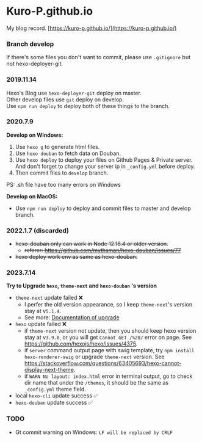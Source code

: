 # Kuro-P.github.io
My blog record. [https://kuro-p.github.io/](https://kuro-p.github.io/)

### Branch develop
If there's some files you don't want to commit, please use `.gitignore` but not hexo-deployer-git.

### 2019.11.14
Hexo's Blog use `hexo-deployer-git` deploy on master.<br/>
Other develop files use `git` deploy on develop.<br/>
Use `npm run deploy` to deploy both of these things to the branch.<br/>

### 2020.7.9
__Develop on Windows:__
1. Use `hexo g` to generate html files.
2. Use `hexo douban` to fetch data on Douban. 
3. Use `hexo deploy` to deploy your files on Github Pages & Private server. And don't forget to change your server ip in `_config.yml` before deploy.
4. Then commit files to `develop` branch.

PS: .sh file have too many errors on Windows 

__Develop on MacOS:__
* Use `npm run deploy` to deploy and commit files to master and develop branch.

### 2022.1.7 (discarded)
* <del>hexo-douban only can work in Node 12.18.4 or older version.</del>
  * <del>referer: https://github.com/mythsman/hexo-douban/issues/77</del>
* <del>hexo deploy work env as same as hexo-douban.</del>

### 2023.7.14
__Try to Upgrade `hexo`, `theme-next` and `hexo-douban` 's version__
* `theme-next` update failed ❌
  * I perfer the old version appearance, so I keep `theme-next`'s version stay at v`5.1.4`.
  * See more: [Documentation of upgrade](https://theme-next.js.org/docs/getting-started/upgrade.html)
* `hexo` update failed ❌
  * if `theme-next` version not update, then you should keep hexo version stay at v`3.9.0`, or you will get `Cannot GET /%20/` error on page. See https://github.com/hexojs/hexo/issues/4375.
  * if `server` command output page with swig template, try `npm install hexo-renderer-swig` or upgrade `theme-next` version. See https://stackoverflow.com/questions/63405693/hexo-cannot-display-next-theme.
  * if `WARN No layout: index.html` error in terminal output, go to check dir name that under the `/themes`, it should be the same as `_config.yml` theme field.
* local `hexo-cli` update success ✅
* `hexo-douban` update success ✅

 
### TODO
* Gt commit warning on Windows:  `LF will be replaced by CRLF` 